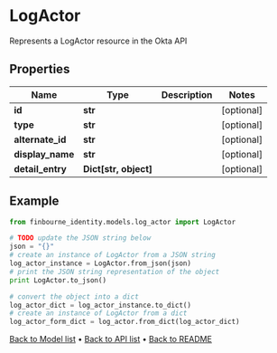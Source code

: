 # LogActor

Represents a LogActor resource in the Okta API

## Properties
Name | Type | Description | Notes
------------ | ------------- | ------------- | -------------
**id** | **str** |  | [optional] 
**type** | **str** |  | [optional] 
**alternate_id** | **str** |  | [optional] 
**display_name** | **str** |  | [optional] 
**detail_entry** | **Dict[str, object]** |  | [optional] 

## Example

```python
from finbourne_identity.models.log_actor import LogActor

# TODO update the JSON string below
json = "{}"
# create an instance of LogActor from a JSON string
log_actor_instance = LogActor.from_json(json)
# print the JSON string representation of the object
print LogActor.to_json()

# convert the object into a dict
log_actor_dict = log_actor_instance.to_dict()
# create an instance of LogActor from a dict
log_actor_form_dict = log_actor.from_dict(log_actor_dict)
```
[Back to Model list](../README.md#documentation-for-models) &#8226; [Back to API list](../README.md#documentation-for-api-endpoints) &#8226; [Back to README](../README.md)


